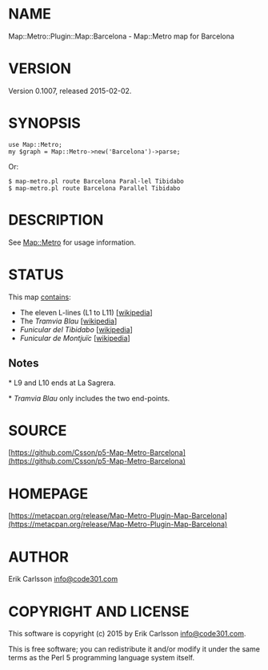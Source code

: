 # NAME

Map::Metro::Plugin::Map::Barcelona - Map::Metro map for Barcelona

# VERSION

Version 0.1007, released 2015-02-02.

# SYNOPSIS

    use Map::Metro;
    my $graph = Map::Metro->new('Barcelona')->parse;

Or:

    $ map-metro.pl route Barcelona Paral·lel Tibidabo
    $ map-metro.pl route Barcelona Parallel Tibidabo

# DESCRIPTION

See [Map::Metro](https://metacpan.org/pod/Map::Metro) for usage information.

# STATUS

This map [contains](https://metacpan.org/pod/Map::Metro::Plugin::Map::Barcelona::Lines):

- The eleven L-lines (L1 to L11) \[[wikipedia](https://en.wikipedia.org/wiki/Barcelona_Metro)\]
- The _Tramvia Blau_ \[[wikipedia](https://en.wikipedia.org/wiki/Tramvia_Blau)\]
- _Funicular del Tibidabo_ \[[wikipedia](https://en.wikipedia.org/wiki/Funicular_del_Tibidabo)\]
- _Funicular de Montjuïc_ \[[wikipedia](https://en.wikipedia.org/wiki/Funicular_de_Montju%C3%AFc)\]

## Notes

\* L9 and L10 ends at La Sagrera.

\* _Tramvia Blau_ only includes the two end-points.

# SOURCE

[https://github.com/Csson/p5-Map-Metro-Barcelona](https://github.com/Csson/p5-Map-Metro-Barcelona)

# HOMEPAGE

[https://metacpan.org/release/Map-Metro-Plugin-Map-Barcelona](https://metacpan.org/release/Map-Metro-Plugin-Map-Barcelona)

# AUTHOR

Erik Carlsson <info@code301.com>

# COPYRIGHT AND LICENSE

This software is copyright (c) 2015 by Erik Carlsson <info@code301.com>.

This is free software; you can redistribute it and/or modify it under
the same terms as the Perl 5 programming language system itself.
